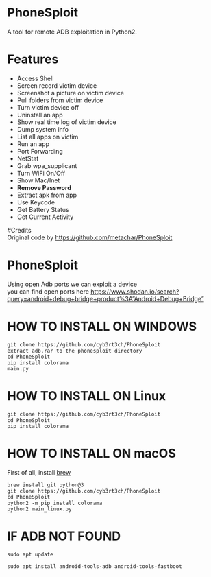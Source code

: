 # PhoneSploit
A tool for remote ADB exploitation in Python2.

# Features
* Access Shell
* Screen record victim device
* Screenshot a picture on victim device
* Pull folders from victim device
* Turn victim device off
* Uninstall an app
* Show real time log of victim device
* Dump system info
* List all apps on victim
* Run an app
* Port Forwarding
* NetStat
* Grab wpa_supplicant
* Turn WiFi On/Off
* Show Mac/Inet
* __Remove Password__
* Extract apk from app  
* Use Keycode   
* Get Battery Status
* Get Current Activity

#Credits
<br> Original code by https://github.com/metachar/PhoneSploit
<br>

# PhoneSploit 



Using open Adb ports we can exploit a device
<br> you can find open ports here https://www.shodan.io/search?query=android+debug+bridge+product%3A”Android+Debug+Bridge”
<br>



# HOW TO INSTALL ON WINDOWS
```
git clone https://github.com/cyb3rt3ch/PhoneSploit
extract adb.rar to the phonesploit directory 
cd PhoneSploit
pip install colorama
main.py
```

# HOW TO INSTALL ON Linux
```
git clone https://github.com/cyb3rt3ch/PhoneSploit
cd PhoneSploit
pip install colorama
```

# HOW TO INSTALL ON macOS
First of all, install [brew](https://brew.sh)
```
brew install git python@3
git clone https://github.com/cyb3rt3ch/PhoneSploit
cd PhoneSploit
python2 -m pip install colorama
python2 main_linux.py
```

# IF ADB NOT FOUND
```shell
sudo apt update

sudo apt install android-tools-adb android-tools-fastboot

```


